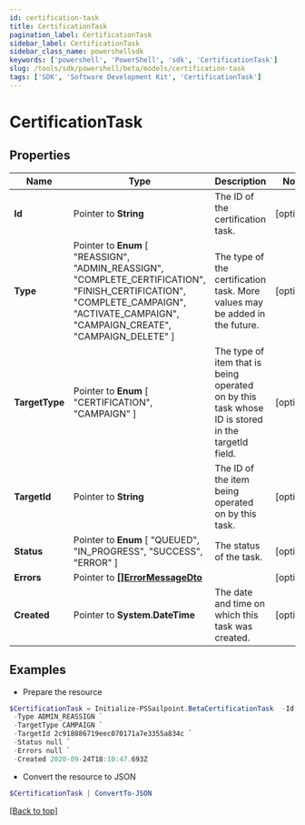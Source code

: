 ```yaml
---
id: certification-task
title: CertificationTask
pagination_label: CertificationTask
sidebar_label: CertificationTask
sidebar_class_name: powershellsdk
keywords: ['powershell', 'PowerShell', 'sdk', 'CertificationTask'] 
slug: /tools/sdk/powershell/beta/models/certification-task
tags: ['SDK', 'Software Development Kit', 'CertificationTask']
---
```



# CertificationTask

## Properties

Name | Type | Description | Notes
------------ | ------------- | ------------- | -------------
**Id** |  Pointer to **String** | The ID of the certification task. | [optional] 
**Type** |  Pointer to  **Enum** [  "REASSIGN",    "ADMIN_REASSIGN",    "COMPLETE_CERTIFICATION",    "FINISH_CERTIFICATION",    "COMPLETE_CAMPAIGN",    "ACTIVATE_CAMPAIGN",    "CAMPAIGN_CREATE",    "CAMPAIGN_DELETE" ] | The type of the certification task. More values may be added in the future. | [optional] 
**TargetType** |  Pointer to  **Enum** [  "CERTIFICATION",    "CAMPAIGN" ] | The type of item that is being operated on by this task whose ID is stored in the targetId field. | [optional] 
**TargetId** |  Pointer to **String** | The ID of the item being operated on by this task. | [optional] 
**Status** |  Pointer to  **Enum** [  "QUEUED",    "IN_PROGRESS",    "SUCCESS",    "ERROR" ] | The status of the task. | [optional] 
**Errors** |  Pointer to [**[]ErrorMessageDto**](error-message-dto) |  | [optional] 
**Created** |  Pointer to **System.DateTime** | The date and time on which this task was created. | [optional] 

## Examples

- Prepare the resource
```powershell
$CertificationTask = Initialize-PSSailpoint.BetaCertificationTask  -Id 2c918086719eec070171a7e3355a360a `
 -Type ADMIN_REASSIGN `
 -TargetType CAMPAIGN `
 -TargetId 2c918086719eec070171a7e3355a834c `
 -Status null `
 -Errors null `
 -Created 2020-09-24T18:10:47.693Z
```

- Convert the resource to JSON
```powershell
$CertificationTask | ConvertTo-JSON
```


[[Back to top]](#) 

